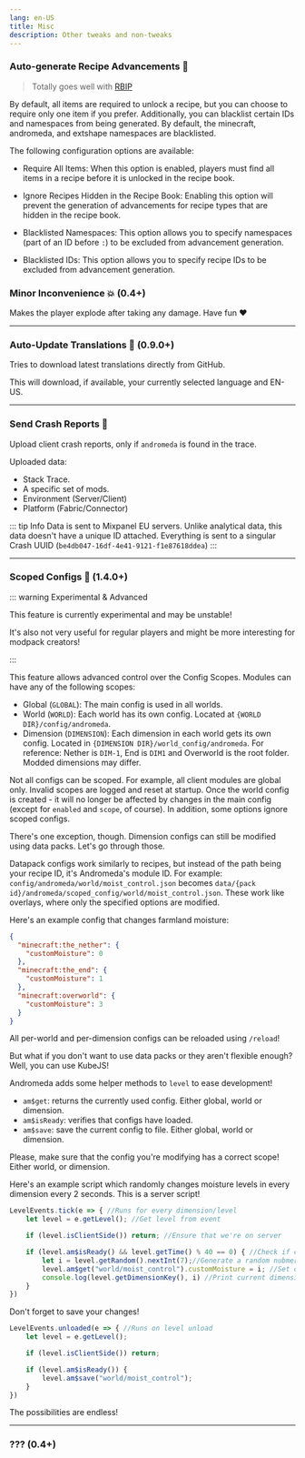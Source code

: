 ```yaml
---
lang: en-US
title: Misc
description: Other tweaks and non-tweaks
---
```


### Auto-generate Recipe Advancements 📗

> Totally goes well with [RBIP](https://modrinth.com/mod/rbip)

By default, all items are required to unlock a recipe, but you can choose to require only one item if you prefer. Additionally, you can blacklist certain IDs and namespaces from being generated. By default, the minecraft, andromeda, and extshape namespaces are blacklisted.

The following configuration options are available:

* Require All Items: When this option is enabled, players must find all items in a recipe before it is unlocked in the recipe book.

* Ignore Recipes Hidden in the Recipe Book: Enabling this option will prevent the generation of advancements for recipe types that are hidden in the recipe book.

* Blacklisted Namespaces: This option allows you to specify namespaces (part of an ID before `:`) to be excluded from advancement generation.

* Blacklisted IDs: This option allows you to specify recipe IDs to be excluded from advancement generation.

### Minor Inconvenience 💥 (0.4+)

Makes the player explode after taking any damage. Have fun ❤️

***
### Auto-Update Translations 🔁 (0.9.0+)

Tries to download latest translations directly from GitHub.

This will download, if available, your currently selected language and EN-US.

***
### Send Crash Reports 📑

Upload client crash reports, only if `andromeda` is found in the trace.

Uploaded data:
* Stack Trace.
* A specific set of mods.
* Environment (Server/Client)
* Platform (Fabric/Connector)

::: tip Info
Data is sent to Mixpanel EU servers. Unlike analytical data, this data doesn't have a unique ID attached. Everything is sent to a singular Crash UUID (`be4db047-16df-4e41-9121-f1e87618ddea`)
:::

***
### Scoped Configs 🧩 (1.4.0+)

::: warning Experimental & Advanced

This feature is currently experimental and may be unstable!

It's also not very useful for regular players and might be more interesting for modpack creators!

:::

This feature allows advanced control over the Config Scopes. Modules can have any of the following scopes:

- Global (`GLOBAL`): The main config is used in all worlds.
- World (`WORLD`): Each world has its own config. Located at `{WORLD DIR}/config/andromeda`.
- Dimension (`DIMENSION`): Each dimension in each world gets its own config. Located in `{DIMENSION DIR}/world_config/andromeda`. For reference: Nether is `DIM-1`, End is `DIM1` and Overworld is the root folder. Modded dimensions may differ.

Not all configs can be scoped. For example, all client modules are global only. Invalid scopes are logged and reset at startup.
Once the world config is created - it will no longer be affected by changes in the main config (except for `enabled` and `scope`, of course). In addition, some options ignore scoped configs.

There's one exception, though. Dimension configs can still be modified using data packs. Let's go through those.

Datapack configs work similarly to recipes, but instead of the path being your recipe ID, it's Andromeda's module ID. For example: `config/andromeda/world/moist_control.json` becomes `data/{pack id}/andromeda/scoped_config/world/moist_control.json`. These work like overlays, where only the specified options are modified.

Here's an example config that changes farmland moisture:

```json
{
  "minecraft:the_nether": {
    "customMoisture": 0
  },
  "minecraft:the_end": {
    "customMoisture": 1
  },
  "minecraft:overworld": {
    "customMoisture": 3
  }
}
```

All per-world and per-dimension configs can be reloaded using `/reload`!

But what if you don't want to use data packs or they aren't flexible enough? Well, you can use KubeJS!

Andromeda adds some helper methods to `level` to ease development!

- `am$get`: returns the currently used config. Either global, world or dimension.
- `am$isReady`: verifies that configs have loaded.
- `am$save`: save the current config to file. Either global, world or dimension.

Please, make sure that the config you're modifying has a correct scope! Either world, or dimension.

Here's an example script which randomly changes moisture levels in every dimension every 2 seconds. This is a server script!

```js
LevelEvents.tick(e => { //Runs for every dimension/level
	let level = e.getLevel(); //Get level from event

	if (level.isClientSide()) return; //Ensure that we're on server

    if (level.am$isReady() && level.getTime() % 40 == 0) { //Check if configs are loaded and check if time is divisible by 40
        let i = level.getRandom().nextInt(7);//Generate a random nubmer in range [0, 7).
        level.am$get("world/moist_control").customMoisture = i; //Set our value.
        console.log(level.getDimensionKey(), i) //Print current dimension and value.
    }
})
```

Don't forget to save your changes!

```js
LevelEvents.unloaded(e => { //Runs on level unload
	let level = e.getLevel();

	if (level.isClientSide()) return;

    if (level.am$isReady()) {
        level.am$save("world/moist_control");
    }
})
```

The possibilities are endless!

***
### ??? (0.4+)
